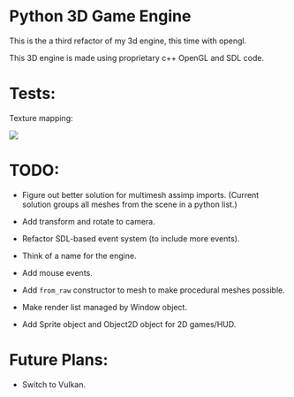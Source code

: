 # Python 3D Game Engine

This is the a third refactor of my 3d engine, this time with opengl.

This 3D engine is made using proprietary c++ OpenGL and SDL code.

# Tests:

Texture mapping:

![](https://github.com/FrewtyPebbles/Python3D-Game-Engine/blob/main/tests/TextureMapping.gif)

# TODO:

 - Figure out better solution for multimesh assimp imports.  (Current solution groups all meshes from the scene in a python list.)

 - Add transform and rotate to camera.

 - Refactor SDL-based event system (to include more events).

 - Think of a name for the engine.

 - Add mouse events.

 - Add `from_raw` constructor to mesh to make procedural meshes possible.

 - Make render list managed by Window object.

 - Add Sprite object and Object2D object for 2D games/HUD.

# Future Plans:

 - Switch to Vulkan.
